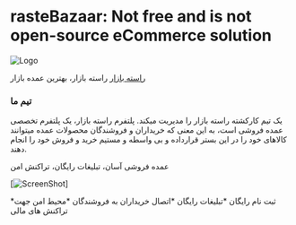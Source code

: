﻿﻿rasteBazaar: Not free and is not open-source eCommerce solution
===========

![Logo](https://rastebazaar.ir/wp-content/uploads/2023/08/logo-ratebazar-with-name.png)




[راسته بازار](https://rastebazaar.ir/) راسته بازار، بهترین عمده بازار


### تیم ما ###

یک تیم کارکشته راسته بازار را مدیریت میکند. پلتفرم راسته بازار، یک پلتفرم تخصصی عمده فروشی است، به این معنی که خریداران و فروشندگان محصولات عمده  میتوانند کالاهای خود را در این بستر قرارداده و بی واسطه و مستیم خرید و فروش خود را انجام دهند.


عمده فروشی آسان، تبلیغات رایگان، تراکنش امن

[![ScreenShot](https://rastebazaar.ir/wp-content/uploads/2023/08/0a44f96859f1c2a617a0d902-e1692978210925.jpg)]


*ثبت نام رایگان
*تبلیغات رایگان
*اتصال خریداران به فروشندگان
*محیط امن جهت تراکنش های مالی



